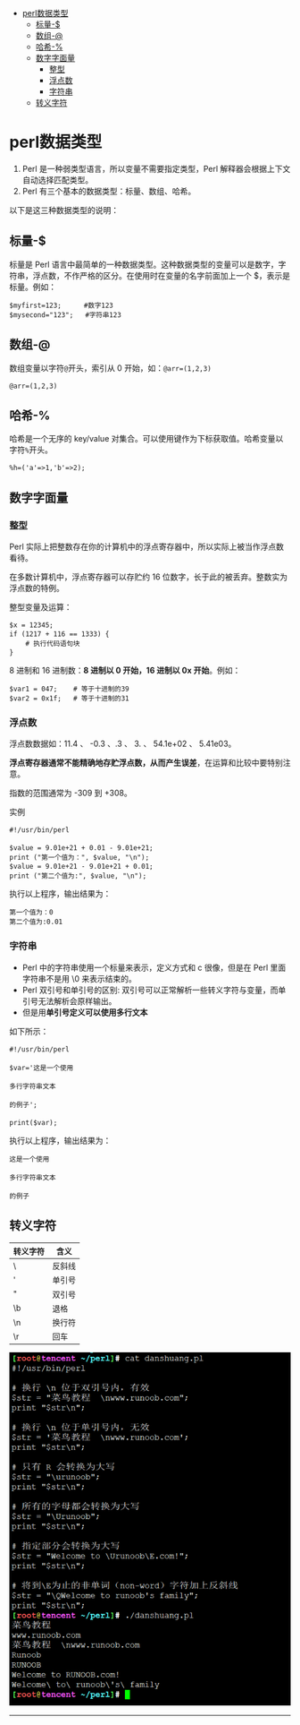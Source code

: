 <!-- MDTOC maxdepth:6 firsth1:1 numbering:0 flatten:0 bullets:1 updateOnSave:1 -->

- [perl数据类型](#perl数据类型)   
   - [标量-$](#标量)   
   - [数组-@](#数组)   
   - [哈希-%](#哈希-%)   
   - [数字字面量](#数字字面量)   
      - [整型](#整型)   
      - [浮点数](#浮点数)   
      - [字符串](#字符串)   
   - [转义字符](#转义字符)   

<!-- /MDTOC -->
# perl数据类型

1. Perl 是一种弱类型语言，所以变量不需要指定类型，Perl 解释器会根据上下文自动选择匹配类型。
2. Perl 有三个基本的数据类型：标量、数组、哈希。

以下是这三种数据类型的说明：

## 标量-$

标量是 Perl 语言中最简单的一种数据类型。这种数据类型的变量可以是数字，字符串，浮点数，不作严格的区分。在使用时在变量的名字前面加上一个 $，表示是标量。例如：
```
$myfirst=123;　    #数字123　
$mysecond="123";   #字符串123　
```

## 数组-@

数组变量以字符``` @ ```开头，索引从 0 开始，如：```@arr=(1,2,3)```

```
@arr=(1,2,3)
```

##	哈希-%
哈希是一个无序的 key/value 对集合。可以使用键作为下标获取值。哈希变量以字符``` % ```开头。

```
%h=('a'=>1,'b'=>2);
```

## 数字字面量

### 整型

Perl 实际上把整数存在你的计算机中的浮点寄存器中，所以实际上被当作浮点数看待。

在多数计算机中，浮点寄存器可以存贮约 16 位数字，长于此的被丢弃。整数实为浮点数的特例。

整型变量及运算：
```
$x = 12345;
if (1217 + 116 == 1333) {
    # 执行代码语句块
}
```

8 进制和 16 进制数：**8 进制以 0 开始，16 进制以 0x 开始**。例如：

```
$var1 = 047;    # 等于十进制的39
$var2 = 0x1f;   # 等于十进制的31
```

### 浮点数

浮点数数据如：11.4 、 -0.3 、.3 、 3. 、 54.1e+02 、 5.41e03。

**浮点寄存器通常不能精确地存贮浮点数，从而产生误差**，在运算和比较中要特别注意。

指数的范围通常为 -309 到 +308。

实例
```
#!/usr/bin/perl

$value = 9.01e+21 + 0.01 - 9.01e+21;
print ("第一个值为：", $value, "\n");
$value = 9.01e+21 - 9.01e+21 + 0.01;
print ("第二个值为:", $value, "\n");
```

执行以上程序，输出结果为：

```
第一个值为：0
第二个值为:0.01
```

### 字符串

* Perl 中的字符串使用一个标量来表示，定义方式和 c 很像，但是在 Perl 里面字符串不是用 \0 来表示结束的。
* Perl 双引号和单引号的区别: 双引号可以正常解析一些转义字符与变量，而单引号无法解析会原样输出。
* 但是用**单引号定义可以使用多行文本**

如下所示：

```
#!/usr/bin/perl

$var='这是一个使用

多行字符串文本

的例子';

print($var);
```

执行以上程序，输出结果为：
```
这是一个使用

多行字符串文本

的例子
```

## 转义字符

| 转义字符 | 含义   |
| -------- | ------ |
| \\       | 反斜线 |
| \'       | 单引号 |
| \"       | 双引号 |
| \b       | 退格   |
| \n       | 换行符 |
| \r       | 回车   |

![20191030_174145_29](image/20191030_174145_29.png) 

---
